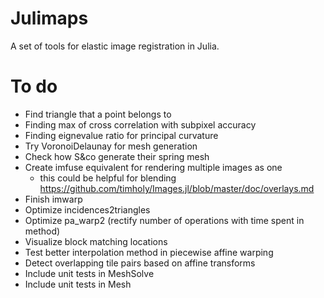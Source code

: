 # Julimaps
A set of tools for elastic image registration in Julia.

# To do
* Find triangle that a point belongs to
* Finding max of cross correlation with subpixel accuracy
* Finding eignevalue ratio for principal curvature
* Try VoronoiDelaunay for mesh generation
* Check how S&co generate their spring mesh
* Create imfuse equivalent for rendering multiple images as one
  * this could be helpful for blending https://github.com/timholy/Images.jl/blob/master/doc/overlays.md
* Finish imwarp
* Optimize incidences2triangles
* Optimize pa_warp2 (rectify number of operations with time spent in method)
* Visualize block matching locations
* Test better interpolation method in piecewise affine warping
* Detect overlapping tile pairs based on affine transforms
* Include unit tests in MeshSolve
* Include unit tests in Mesh
